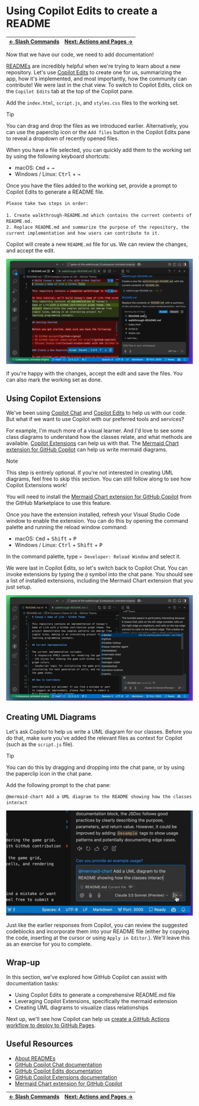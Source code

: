 # Using Copilot Edits to create a README

| [← Slash Commands][walkthrough-previous] | [Next: Actions and Pages →][walkthrough-next] |
|:--------------------------------------|------------------------------------------------:|

Now that we have our code, we need to add documentation!

[READMEs][github-readme] are incredibly helpful when we're trying to learn 
about a new repository. Let's use [Copilot Edits][copilot-edits] to create 
one for us, summarizing the app, how it's implemented, and most importantly, 
how the community can contribute! We were last in the chat view. To switch to 
Copilot Edits, click on the `Copilot Edits` tab at the top of the Copilot pane.

Add the `index.html`, `script.js`, and `styles.css` files to the working set.

> [!TIP]
> You can drag and drop the files as we introduced earlier. Alternatively, you 
> can use the paperclip icon or the `Add files` button in the Copilot Edits 
> pane to reveal a dropdown of recently opened files.
>
> When you have a file selected, you can quickly add them to the working set 
> by using the following keyboard shortcuts:
> 
> - macOS: <kbd>Cmd</kbd> + <kbd>→</kbd>
> - Windows / Linux: <kbd>Ctrl</kbd> + <kbd>→</kbd>

Once you have the files added to the working set, provide a prompt to Copilot 
Edits to generate a README file.

```plaintext
Please take two steps in order:

1. Create walkthrough-README.md which contains the current contents of README.md.
2. Replace README.md and summarize the purpose of the repository, the current implementation and how users can contribute to it.
```

Copilot will create a new `README.md` file for us. We can review the changes, 
and accept the edit.

![Reviewing the suggested README.md file](images/23-copilot-edits-readme.jpg)

If you're happy with the changes, accept the edit and save the files. You can 
also mark the working set as done.

## Using Copilot Extensions

We've been using [Copilot Chat][copilot-chat] and 
[Copilot Edits][copilot-edits] to help us with our code. But what if we want 
to use Copilot with our preferred tools and services?

For example, I'm much more of a visual learner. And I'd love to see some class 
diagrams to understand how the classes relate, and what methods are available. 
[Copilot Extensions][copilot-extensions] can help us with that. 
The [Mermaid Chart extension for GitHub Copilot][mermaid-chart-extension] can 
help us write mermaid diagrams.

> [!NOTE]
> This step is entirely optional. If you're not interested in creating UML 
> diagrams, feel free to skip this section. You can still follow along to see 
> how Copilot Extensions work!
>
> You will need to install the 
> [Mermaid Chart extension for GitHub Copilot][mermaid-chart-extension] 
> from the GitHub Marketplace to use this feature.
>
> Once you have the extension installed, refresh your Visual Studio Code window 
> to enable the extension. You can do this by opening the command palette and 
> running the reload window command:
>
> - macOS: <kbd>Cmd</kbd> + <kbd>Shift</kbd> + <kbd>P</kbd>
> - Windows / Linux: <kbd>Ctrl</kbd> + <kbd>Shift</kbd> + <kbd>P</kbd>
> 
> In the command palette, type `> Developer: Reload Window` and select it.

We were last in Copilot Edits, so let's switch back to Copilot Chat. You can 
invoke extensions by typing the `@` symbol into the chat pane. You should see 
a list of installed extensions, including the Mermaid Chart extension that you 
just setup.

![Using the @ symbol to invoke extensions](images/24-copilot-chat-extensions.jpg)

## Creating UML Diagrams

Let's ask Copilot to help us write a UML diagram for our classes. Before you 
do that, make sure you've added the relevant files as context for Copilot (such 
as the `script.js` file). 

> [!TIP]
> You can do this by dragging and dropping into the chat pane, or by using the 
> paperclip icon in the chat pane.

Add the following prompt to the chat pane:

```plaintext
@mermaid-chart Add a UML diagram to the README showing how the classes interact
```

![Using the mermaid extension to write a UML diagram](images/25-copilot-chat-mermaid-extension-example.jpg)

Just like the earlier responses from Copilot, you can review the suggested 
codeblocks and incorporate them into your README file (either by copying the 
code, inserting at the cursor or using `Apply in Editor`.). We'll leave this 
as an exercise for you to complete.

## Wrap-up

In this section, we've explored how GitHub Copilot can assist with 
documentation tasks:

- Using Copilot Edits to generate a comprehensive README.md file
- Leveraging Copilot Extensions, specifically the mermaid extension
- Creating UML diagrams to visualize class relationships

Next up, we'll see how Copilot can help 
us [create a GitHub Actions workflow to deploy to GitHub Pages][walkthrough-next].

## Useful Resources

- [About READMEs][github-readme]
- [GitHub Copilot Chat documentation][copilot-chat]
- [GitHub Copilot Edits documentation][copilot-edits]
- [GitHub Copilot Extensions documentation][copilot-extensions]
- [Mermaid Chart extension for GitHub Copilot][mermaid-chart-extension]

| [← Slash Commands][walkthrough-previous] | [Next: Actions and Pages →][walkthrough-next] |
|:--------------------------------------|------------------------------------------------:|

[copilot-chat]: https://code.visualstudio.com/docs/copilot/copilot-chat
[copilot-edits]: https://code.visualstudio.com/docs/copilot/copilot-edits
[copilot-extensions]: https://docs.github.com/en/copilot/using-github-copilot/using-extensions-to-integrate-external-tools-with-copilot-chat
[github-readme]: https://docs.github.com/en/repositories/managing-your-repositorys-settings-and-features/customizing-your-repository/about-readmes
[mermaid-chart-extension]: https://github.com/marketplace/mermaid-chart
[walkthrough-previous]: 4-slash-commands.md
[walkthrough-next]: 6-actions-and-pages.md
